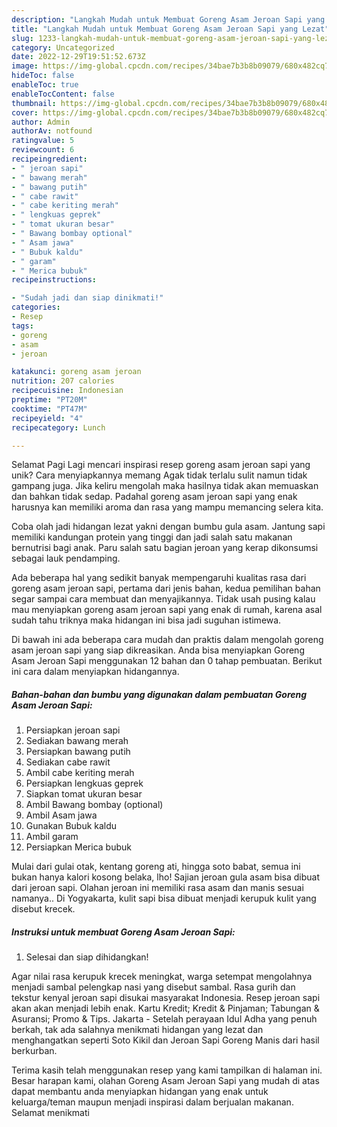 ```yaml
---
description: "Langkah Mudah untuk Membuat Goreng Asam Jeroan Sapi yang Lezat"
title: "Langkah Mudah untuk Membuat Goreng Asam Jeroan Sapi yang Lezat"
slug: 1233-langkah-mudah-untuk-membuat-goreng-asam-jeroan-sapi-yang-lezat
category: Uncategorized
date: 2022-12-29T19:51:52.673Z
image: https://img-global.cpcdn.com/recipes/34bae7b3b8b09079/680x482cq70/goreng-asam-jeroan-sapi-foto-resep-utama.jpg
hideToc: false
enableToc: true
enableTocContent: false
thumbnail: https://img-global.cpcdn.com/recipes/34bae7b3b8b09079/680x482cq70/goreng-asam-jeroan-sapi-foto-resep-utama.jpg
cover: https://img-global.cpcdn.com/recipes/34bae7b3b8b09079/680x482cq70/goreng-asam-jeroan-sapi-foto-resep-utama.jpg
author: Admin
authorAv: notfound
ratingvalue: 5
reviewcount: 6
recipeingredient:
- " jeroan sapi"
- " bawang merah"
- " bawang putih"
- " cabe rawit"
- " cabe keriting merah"
- " lengkuas geprek"
- " tomat ukuran besar"
- " Bawang bombay optional"
- " Asam jawa"
- " Bubuk kaldu"
- " garam"
- " Merica bubuk"
recipeinstructions:

- "Sudah jadi dan siap dinikmati!"
categories:
- Resep
tags:
- goreng
- asam
- jeroan

katakunci: goreng asam jeroan 
nutrition: 207 calories
recipecuisine: Indonesian
preptime: "PT20M"
cooktime: "PT47M"
recipeyield: "4"
recipecategory: Lunch

---
```



Selamat Pagi Lagi mencari inspirasi resep goreng asam jeroan sapi yang unik? Cara menyiapkannya memang Agak tidak terlalu sulit namun tidak gampang juga. Jika keliru mengolah maka hasilnya tidak akan memuaskan dan bahkan tidak sedap. Padahal goreng asam jeroan sapi yang enak harusnya kan memiliki aroma dan rasa yang mampu memancing selera kita.


Coba olah jadi hidangan lezat yakni dengan bumbu gula asam. Jantung sapi memiliki kandungan protein yang tinggi dan jadi salah satu makanan bernutrisi bagi anak. Paru salah satu bagian jeroan yang kerap dikonsumsi sebagai lauk pendamping.

Ada beberapa hal yang sedikit banyak mempengaruhi kualitas rasa dari goreng asam jeroan sapi, pertama dari jenis bahan, kedua pemilihan bahan segar sampai cara membuat dan menyajikannya. Tidak usah pusing kalau mau menyiapkan goreng asam jeroan sapi yang enak di rumah, karena asal sudah tahu triknya maka hidangan ini bisa jadi suguhan istimewa.


Di bawah ini ada beberapa cara mudah dan praktis dalam mengolah goreng asam jeroan sapi yang siap dikreasikan. Anda bisa menyiapkan Goreng Asam Jeroan Sapi menggunakan 12 bahan dan 0 tahap pembuatan. Berikut ini cara dalam menyiapkan hidangannya.

<!--inarticleads1-->

##### Bahan-bahan dan bumbu yang digunakan dalam pembuatan Goreng Asam Jeroan Sapi:

1. Persiapkan  jeroan sapi
1. Sediakan  bawang merah
1. Persiapkan  bawang putih
1. Sediakan  cabe rawit
1. Ambil  cabe keriting merah
1. Persiapkan  lengkuas geprek
1. Siapkan  tomat ukuran besar
1. Ambil  Bawang bombay (optional)
1. Ambil  Asam jawa
1. Gunakan  Bubuk kaldu
1. Ambil  garam
1. Persiapkan  Merica bubuk


Mulai dari gulai otak, kentang goreng ati, hingga soto babat, semua ini bukan hanya kalori kosong belaka, lho! Sajian jeroan gula asam bisa dibuat dari jeroan sapi. Olahan jeroan ini memiliki rasa asam dan manis sesuai namanya.. Di Yogyakarta, kulit sapi bisa dibuat menjadi kerupuk kulit yang disebut krecek. 

<!--inarticleads2-->

##### Instruksi untuk membuat Goreng Asam Jeroan Sapi:


1. Selesai dan siap dihidangkan!

Agar nilai rasa kerupuk krecek meningkat, warga setempat mengolahnya menjadi sambal pelengkap nasi yang disebut sambal. Rasa gurih dan tekstur kenyal jeroan sapi disukai masyarakat Indonesia. Resep jeroan sapi akan akan menjadi lebih enak. Kartu Kredit; Kredit &amp; Pinjaman; Tabungan &amp; Asuransi; Promo &amp; Tips. Jakarta - Setelah perayaan Idul Adha yang penuh berkah, tak ada salahnya menikmati hidangan yang lezat dan menghangatkan seperti Soto Kikil dan Jeroan Sapi Goreng Manis dari hasil berkurban. 

Terima kasih telah menggunakan resep yang kami tampilkan di halaman ini. Besar harapan kami, olahan Goreng Asam Jeroan Sapi yang mudah di atas dapat membantu anda menyiapkan hidangan yang enak untuk keluarga/teman maupun menjadi inspirasi dalam berjualan makanan. Selamat menikmati
